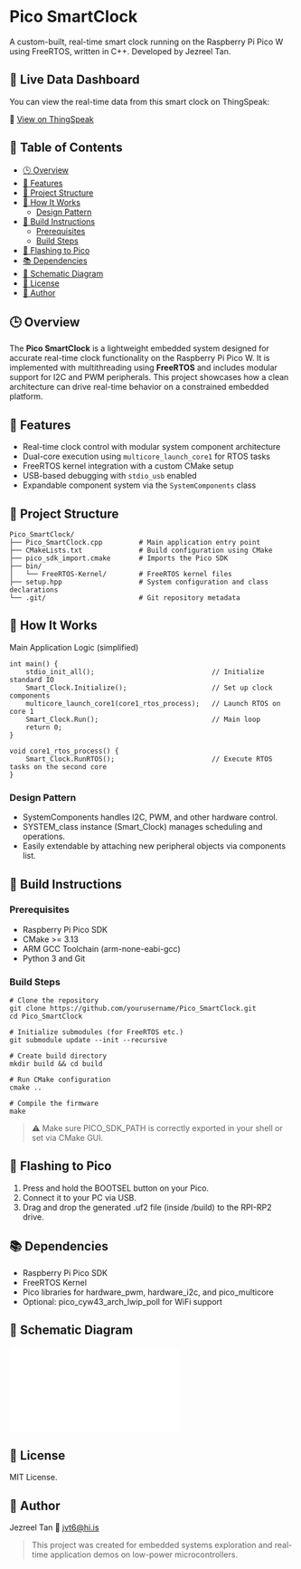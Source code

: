 # Pico SmartClock

A custom-built, real-time smart clock running on the Raspberry Pi Pico W using FreeRTOS, written in C++. Developed by Jezreel Tan.

## 📡 Live Data Dashboard

You can view the real-time data from this smart clock on ThingSpeak:

🔗 [View on ThingSpeak](https://thingspeak.mathworks.com/channels/2826263)

## 📑 Table of Contents

- [🕒 Overview](#-overview)
- [🔧 Features](#-features)
- [📁 Project Structure](#-project-structure)
- [🚀 How It Works](#-how-it-works)
  - [Design Pattern](#design-pattern)
- [🔨 Build Instructions](#-build-instructions)
  - [Prerequisites](#prerequisites)
  - [Build Steps](#build-steps)
- [🔌 Flashing to Pico](#-flashing-to-pico)
- [📚 Dependencies](#-dependencies)
- [📐 Schematic Diagram](#-schematic-diagram)
- [📄 License](#-license)
- [👤 Author](#-author)

## 🕒 Overview

The **Pico SmartClock** is a lightweight embedded system designed for accurate real-time clock functionality on the Raspberry Pi Pico W. It is implemented with multithreading using **FreeRTOS** and includes modular support for I2C and PWM peripherals. This project showcases how a clean architecture can drive real-time behavior on a constrained embedded platform.

## 🔧 Features

- Real-time clock control with modular system component architecture
- Dual-core execution using `multicore_launch_core1` for RTOS tasks
- FreeRTOS kernel integration with a custom CMake setup
- USB-based debugging with `stdio_usb` enabled
- Expandable component system via the `SystemComponents` class

## 📁 Project Structure
```
Pico_SmartClock/
├── Pico_SmartClock.cpp         # Main application entry point
├── CMakeLists.txt              # Build configuration using CMake
├── pico_sdk_import.cmake       # Imports the Pico SDK
├── bin/
│   └── FreeRTOS-Kernel/        # FreeRTOS kernel files
├── setup.hpp                   # System configuration and class declarations
└── .git/                       # Git repository metadata
```

## 🚀 How It Works
Main Application Logic (simplified)
```
int main() {
    stdio_init_all();                             // Initialize standard IO
    Smart_Clock.Initialize();                     // Set up clock components
    multicore_launch_core1(core1_rtos_process);   // Launch RTOS on core 1
    Smart_Clock.Run();                            // Main loop
    return 0;
}

void core1_rtos_process() {
    Smart_Clock.RunRTOS();                        // Execute RTOS tasks on the second core
}
```

### Design Pattern
- SystemComponents handles I2C, PWM, and other hardware control.
- SYSTEM_class instance (Smart_Clock) manages scheduling and operations.
- Easily extendable by attaching new peripheral objects via components list.

## 🔨 Build Instructions
### Prerequisites
- Raspberry Pi Pico SDK
- CMake >= 3.13
- ARM GCC Toolchain (arm-none-eabi-gcc)
- Python 3 and Git

### Build Steps
```
# Clone the repository
git clone https://github.com/yourusername/Pico_SmartClock.git
cd Pico_SmartClock

# Initialize submodules (for FreeRTOS etc.)
git submodule update --init --recursive

# Create build directory
mkdir build && cd build

# Run CMake configuration
cmake ..

# Compile the firmware
make
```
>⚠️ Make sure PICO_SDK_PATH is correctly exported in your shell or set via CMake GUI.

## 🔌 Flashing to Pico
1. Press and hold the BOOTSEL button on your Pico.
2. Connect it to your PC via USB.
3. Drag and drop the generated .uf2 file (inside /build) to the RPI-RP2 drive.

## 📚 Dependencies
- Raspberry Pi Pico SDK
- FreeRTOS Kernel
- Pico libraries for hardware_pwm, hardware_i2c, and pico_multicore
- Optional: pico_cyw43_arch_lwip_poll for WiFi support
  
## 📐 Schematic Diagram
![Pico SmartClock Schematic](Smart%20Clock.pdf)

## 📄 License
MIT License.

## 👤 Author
Jezreel Tan
📧 jvt6@hi.is

> This project was created for embedded systems exploration and real-time application demos on low-power microcontrollers.
